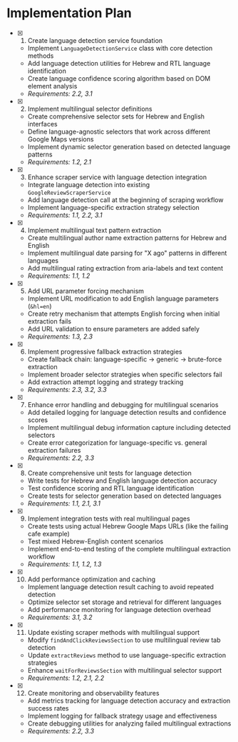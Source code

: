 # Implementation Plan

- [x] 1. Create language detection service foundation
  - Implement `LanguageDetectionService` class with core detection methods
  - Add language detection utilities for Hebrew and RTL language identification
  - Create language confidence scoring algorithm based on DOM element analysis
  - _Requirements: 2.2, 3.1_

- [x] 2. Implement multilingual selector definitions
  - Create comprehensive selector sets for Hebrew and English interfaces
  - Define language-agnostic selectors that work across different Google Maps versions
  - Implement dynamic selector generation based on detected language patterns
  - _Requirements: 1.2, 2.1_

- [x] 3. Enhance scraper service with language detection integration
  - Integrate language detection into existing `GoogleReviewScraperService`
  - Add language detection call at the beginning of scraping workflow
  - Implement language-specific extraction strategy selection
  - _Requirements: 1.1, 2.2, 3.1_

- [x] 4. Implement multilingual text pattern extraction
  - Create multilingual author name extraction patterns for Hebrew and English
  - Implement multilingual date parsing for "X ago" patterns in different languages
  - Add multilingual rating extraction from aria-labels and text content
  - _Requirements: 1.1, 1.2_

- [x] 5. Add URL parameter forcing mechanism
  - Implement URL modification to add English language parameters (`&hl=en`)
  - Create retry mechanism that attempts English forcing when initial extraction fails
  - Add URL validation to ensure parameters are added safely
  - _Requirements: 1.3, 2.3_

- [x] 6. Implement progressive fallback extraction strategies
  - Create fallback chain: language-specific → generic → brute-force extraction
  - Implement broader selector strategies when specific selectors fail
  - Add extraction attempt logging and strategy tracking
  - _Requirements: 2.3, 3.2, 3.3_

- [x] 7. Enhance error handling and debugging for multilingual scenarios
  - Add detailed logging for language detection results and confidence scores
  - Implement multilingual debug information capture including detected selectors
  - Create error categorization for language-specific vs. general extraction failures
  - _Requirements: 2.2, 3.3_

- [x] 8. Create comprehensive unit tests for language detection
  - Write tests for Hebrew and English language detection accuracy
  - Test confidence scoring and RTL language identification
  - Create tests for selector generation based on detected languages
  - _Requirements: 1.1, 2.1, 3.1_

- [x] 9. Implement integration tests with real multilingual pages
  - Create tests using actual Hebrew Google Maps URLs (like the failing cafe example)
  - Test mixed Hebrew-English content scenarios
  - Implement end-to-end testing of the complete multilingual extraction workflow
  - _Requirements: 1.1, 1.2, 1.3_

- [x] 10. Add performance optimization and caching
  - Implement language detection result caching to avoid repeated detection
  - Optimize selector set storage and retrieval for different languages
  - Add performance monitoring for language detection overhead
  - _Requirements: 3.1, 3.2_

- [x] 11. Update existing scraper methods with multilingual support
  - Modify `findAndClickReviewsSection` to use multilingual review tab detection
  - Update `extractReviews` method to use language-specific extraction strategies
  - Enhance `waitForReviewsSection` with multilingual selector support
  - _Requirements: 1.2, 2.1, 2.2_

- [x] 12. Create monitoring and observability features
  - Add metrics tracking for language detection accuracy and extraction success rates
  - Implement logging for fallback strategy usage and effectiveness
  - Create debugging utilities for analyzing failed multilingual extractions
  - _Requirements: 2.2, 3.3_